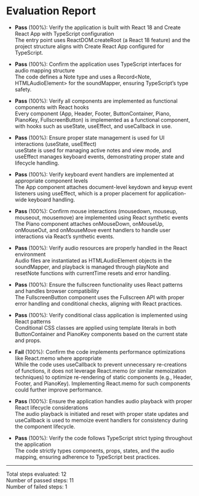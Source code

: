 # Evaluation Report

- **Pass** (100%): Verify the application is built with React 18 and Create React App with TypeScript configuration  
  The entry point uses ReactDOM.createRoot (a React 18 feature) and the project structure aligns with Create React App configured for TypeScript.

- **Pass** (100%): Confirm the application uses TypeScript interfaces for audio mapping structure  
  The code defines a Note type and uses a Record<Note, HTMLAudioElement> for the soundMapper, ensuring TypeScript’s type safety.

- **Pass** (100%): Verify all components are implemented as functional components with React hooks  
  Every component (App, Header, Footer, ButtonContainer, Piano, PianoKey, FullscreenButton) is implemented as a functional component, with hooks such as useState, useEffect, and useCallback in use.

- **Pass** (100%): Ensure proper state management is used for UI interactions (useState, useEffect)  
  useState is used for managing active notes and view mode, and useEffect manages keyboard events, demonstrating proper state and lifecycle handling.

- **Pass** (100%): Verify keyboard event handlers are implemented at appropriate component levels  
  The App component attaches document-level keydown and keyup event listeners using useEffect, which is a proper placement for application-wide keyboard handling.

- **Pass** (100%): Confirm mouse interactions (mousedown, mouseup, mouseout, mousemove) are implemented using React synthetic events  
  The Piano component attaches onMouseDown, onMouseUp, onMouseOut, and onMouseMove event handlers to handle user interactions via React’s synthetic events.

- **Pass** (100%): Verify audio resources are properly handled in the React environment  
  Audio files are instantiated as HTMLAudioElement objects in the soundMapper, and playback is managed through playNote and resetNote functions with currentTime resets and error handling.

- **Pass** (100%): Ensure the fullscreen functionality uses React patterns and handles browser compatibility  
  The FullscreenButton component uses the Fullscreen API with proper error handling and conditional checks, aligning with React practices.

- **Pass** (100%): Verify conditional class application is implemented using React patterns  
  Conditional CSS classes are applied using template literals in both ButtonContainer and PianoKey components based on the current state and props.

- **Fail** (100%): Confirm the code implements performance optimizations like React.memo where appropriate  
  While the code uses useCallback to prevent unnecessary re-creations of functions, it does not leverage React.memo (or similar memoization techniques) to optimize re-rendering of static components (e.g., Header, Footer, and PianoKey). Implementing React.memo for such components could further improve performance.

- **Pass** (100%): Ensure the application handles audio playback with proper React lifecycle considerations  
  The audio playback is initiated and reset with proper state updates and useCallback is used to memoize event handlers for consistency during the component lifecycle.

- **Pass** (100%): Verify the code follows TypeScript strict typing throughout the application  
  The code strictly types components, props, states, and the audio mapping, ensuring adherence to TypeScript best practices.

---

Total steps evaluated: 12  
Number of passed steps: 11  
Number of failed steps: 1